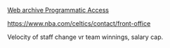 

[Web archive Programmatic Access](https://stackoverflow.com/questions/33811582/how-to-access-wayback-machine-programmatically/37890899)


https://www.nba.com/celtics/contact/front-office

Velocity of staff change vr team winnings, salary cap.